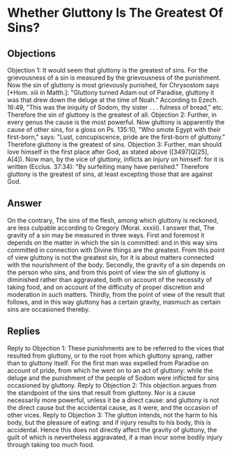 # Whether Gluttony Is The Greatest Of Sins?
## Objections
Objection 1: It would seem that gluttony is the greatest of sins. For the grievousness of a sin is measured by the grievousness of the punishment. Now the sin of gluttony is most grievously punished, for Chrysostom says [*Hom. xiii in Matth.]: "Gluttony turned Adam out of Paradise, gluttony it was that drew down the deluge at the time of Noah." According to Ezech. 16:49, "This was the iniquity of Sodom, thy sister . . . fulness of bread," etc. Therefore the sin of gluttony is the greatest of all.
Objection 2: Further, in every genus the cause is the most powerful. Now gluttony is apparently the cause of other sins, for a gloss on Ps. 135:10, "Who smote Egypt with their first-born," says: "Lust, concupiscence, pride are the first-born of gluttony." Therefore gluttony is the greatest of sins.
Objection 3: Further, man should love himself in the first place after God, as stated above ([3497]Q[25], A[4]). Now man, by the vice of gluttony, inflicts an injury on himself: for it is written (Ecclus. 37:34): "By surfeiting many have perished." Therefore gluttony is the greatest of sins, at least excepting those that are against God.
## Answer
On the contrary, The sins of the flesh, among which gluttony is reckoned, are less culpable according to Gregory (Moral. xxxiii).
I answer that, The gravity of a sin may be measured in three ways. First and foremost it depends on the matter in which the sin is committed: and in this way sins committed in connection with Divine things are the greatest. From this point of view gluttony is not the greatest sin, for it is about matters connected with the nourishment of the body. Secondly, the gravity of a sin depends on the person who sins, and from this point of view the sin of gluttony is diminished rather than aggravated, both on account of the necessity of taking food, and on account of the difficulty of proper discretion and moderation in such matters. Thirdly, from the point of view of the result that follows, and in this way gluttony has a certain gravity, inasmuch as certain sins are occasioned thereby.
## Replies
Reply to Objection 1: These punishments are to be referred to the vices that resulted from gluttony, or to the root from which gluttony sprang, rather than to gluttony itself. For the first man was expelled from Paradise on account of pride, from which he went on to an act of gluttony: while the deluge and the punishment of the people of Sodom were inflicted for sins occasioned by gluttony.
Reply to Objection 2: This objection argues from the standpoint of the sins that result from gluttony. Nor is a cause necessarily more powerful, unless it be a direct cause: and gluttony is not the direct cause but the accidental cause, as it were, and the occasion of other vices.
Reply to Objection 3: The glutton intends, not the harm to his body, but the pleasure of eating: and if injury results to his body, this is accidental. Hence this does not directly affect the gravity of gluttony, the guilt of which is nevertheless aggravated, if a man incur some bodily injury through taking too much food.